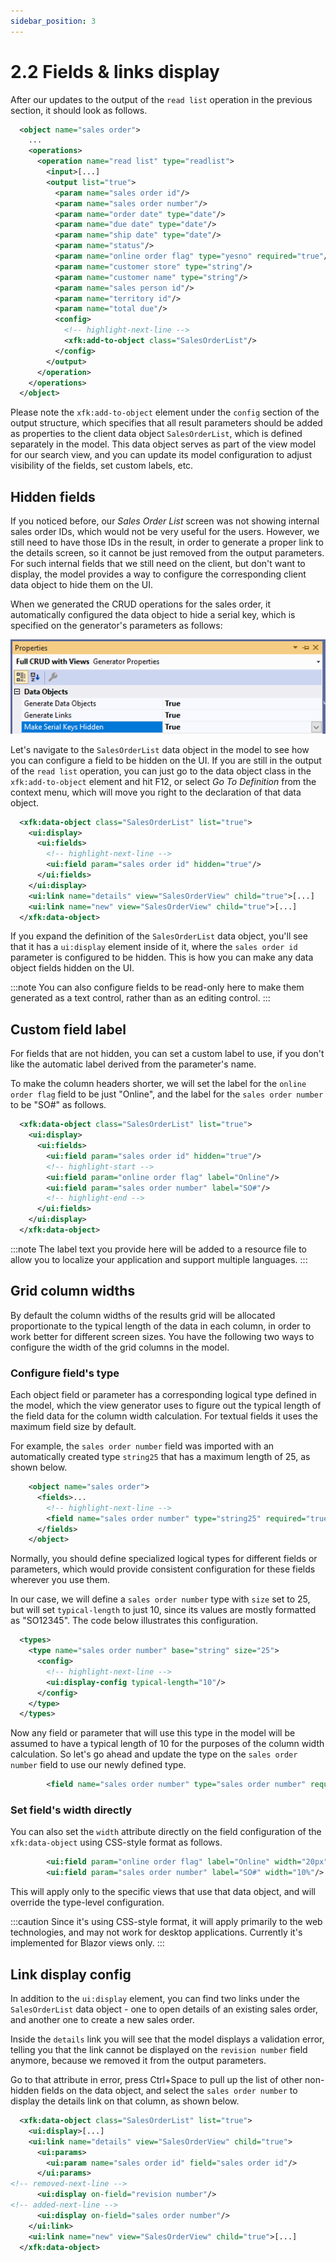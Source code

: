 ```yaml
---
sidebar_position: 3
---
```


# 2.2 Fields & links display

After our updates to the output of the `read list` operation in the previous section, it should look as follows.

```xml title="sales_order.xom"
  <object name="sales order">
    ...
    <operations>
      <operation name="read list" type="readlist">
        <input>[...]
        <output list="true">
          <param name="sales order id"/>
          <param name="sales order number"/>
          <param name="order date" type="date"/>
          <param name="due date" type="date"/>
          <param name="ship date" type="date"/>
          <param name="status"/>
          <param name="online order flag" type="yesno" required="true"/>
          <param name="customer store" type="string"/>
          <param name="customer name" type="string"/>
          <param name="sales person id"/>
          <param name="territory id"/>
          <param name="total due"/>
          <config>
            <!-- highlight-next-line -->
            <xfk:add-to-object class="SalesOrderList"/>
          </config>
        </output>
      </operation>
    </operations>
  </object>
```

Please note the `xfk:add-to-object` element under the `config` section of the output structure, which specifies that all result parameters should be added as properties to the client data object `SalesOrderList`, which is defined separately in the model. This data object serves as part of the view model for our search view, and you can update its model configuration to adjust visibility of the fields, set custom labels, etc.


## Hidden fields

If you noticed before, our *Sales Order List* screen was not showing internal sales order IDs, which would not be very useful for the users. However, we still need to have those IDs in the result, in order to generate a proper link to the details screen, so it cannot be just removed from the output parameters. For such internal fields that we still need on the client, but don't want to display, the model provides a way to configure the corresponding client data object to hide them on the UI.

When we generated the CRUD operations for the sales order, it automatically configured the data object to hide a serial key, which is specified on the generator's parameters as follows:

![Serial keys](img2/serial-keys.png)

Let's navigate to the `SalesOrderList` data object in the model to see how you can configure a field to be hidden on the UI. If you are still in the output of the `read list` operation, you can just go to the data object class in the `xfk:add-to-object` element and hit F12, or select *Go To Definition* from the context menu, which will move you right to the declaration of that data object.

```xml title="sales_order.xom"
  <xfk:data-object class="SalesOrderList" list="true">
    <ui:display>
      <ui:fields>
        <!-- highlight-next-line -->
        <ui:field param="sales order id" hidden="true"/>
      </ui:fields>
    </ui:display>
    <ui:link name="details" view="SalesOrderView" child="true">[...]
    <ui:link name="new" view="SalesOrderView" child="true">[...]
  </xfk:data-object>
```

If you expand the definition of the `SalesOrderList` data object, you'll see that it has a `ui:display` element inside of it, where the `sales order id` parameter is configured to be hidden. This is how you can make any data object fields hidden on the UI.

:::note
You can also configure fields to be read-only here to make them generated as a text control, rather than as an editing control.
:::

## Custom field label

For fields that are not hidden, you can set a custom label to use, if you don't like the automatic label derived from the parameter's name.

To make the column headers shorter, we will set the label for the `online order flag` field to be just "Online", and the label for the `sales order number` to be "SO#" as follows.

```xml title="sales_order.xom"
  <xfk:data-object class="SalesOrderList" list="true">
    <ui:display>
      <ui:fields>
        <ui:field param="sales order id" hidden="true"/>
        <!-- highlight-start -->
        <ui:field param="online order flag" label="Online"/>
        <ui:field param="sales order number" label="SO#"/>
        <!-- highlight-end -->
      </ui:fields>
    </ui:display>
  </xfk:data-object>
```

:::note
The label text you provide here will be added to a resource file to allow you to localize your application and support multiple languages.
:::

## Grid column widths

By default the column widths of the results grid will be allocated proportionate to the typical length of the data in each column, in order to work better for different screen sizes. You have the following two ways to configure the width of the grid columns in the model.

### Configure field's type

Each object field or parameter has a corresponding logical type defined in the model, which the view generator uses to figure out the typical length of the field data for the column width calculation. For textual fields it uses the maximum field size by default.

For example, the `sales order number` field was imported with an automatically created type `string25` that has a maximum length of 25, as shown below.

```xml
    <object name="sales order">
      <fields>...
        <!-- highlight-next-line -->
        <field name="sales order number" type="string25" required="true">[...]
      </fields>
    </object>
```

Normally, you should define specialized logical types for different fields or parameters, which would provide consistent configuration for these fields wherever you use them.

In our case, we will define a `sales order number` type with `size` set to 25, but will set `typical-length` to just 10, since its values are mostly formatted as "SO12345". The code below illustrates this configuration.

```xml
  <types>
    <type name="sales order number" base="string" size="25">
      <config>
        <!-- highlight-next-line -->
        <ui:display-config typical-length="10"/>
      </config>
    </type>
  </types>
```

Now any field or parameter that will use this type in the model will be assumed to have a typical length of 10 for the purposes of the column width calculation. So let's go ahead and update the type on the `sales order number` field to use our newly defined type.

```xml
        <field name="sales order number" type="sales order number" required="true">[...]
```

### Set field's width directly

You can also set the `width` attribute directly on the field configuration of the `xfk:data-object` using CSS-style format as follows.

```xml
        <ui:field param="online order flag" label="Online" width="20px"/>
        <ui:field param="sales order number" label="SO#" width="10%"/>
```

This will apply only to the specific views that use that data object, and will override the type-level configuration.

:::caution
Since it's using CSS-style format, it will apply primarily to the web technologies, and may not work for desktop applications. Currently it's implemented for Blazor views only.
:::

## Link display config

In addition to the `ui:display` element, you can find two links under the `SalesOrderList` data object - one to open details of an existing sales order, and another one to create a new sales order.

Inside the `details` link you will see that the model displays a validation error, telling you that the link cannot be displayed on the `revision number` field anymore, because we removed it from the output parameters.

Go to that attribute in error, press Ctrl+Space to pull up the list of other non-hidden fields on the data object, and select the `sales order number` to display the details link on that column, as shown below.

```xml title="sales_order.xom"
  <xfk:data-object class="SalesOrderList" list="true">
    <ui:display>[...]
    <ui:link name="details" view="SalesOrderView" child="true">
      <ui:params>
        <ui:param name="sales order id" field="sales order id"/>
      </ui:params>
<!-- removed-next-line -->
      <ui:display on-field="revision number"/>
<!-- added-next-line -->
      <ui:display on-field="sales order number"/>
    </ui:link>
    <ui:link name="new" view="SalesOrderView" child="true">[...]
  </xfk:data-object>
```